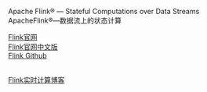 Apache Flink® — Stateful Computations over Data Streams  
ApacheFlink®—数据流上的状态计算


[Flink官网](https://flink.apache.org/)  
[Flink官网中文版](https://flink.apache.org/zh/)  
[Flink Github](https://github.com/apache/flink)  
[]()  
[]()  


[Flink实时计算博客](https://blog.csdn.net/a_drjiaoda/category_9285729.html)  




